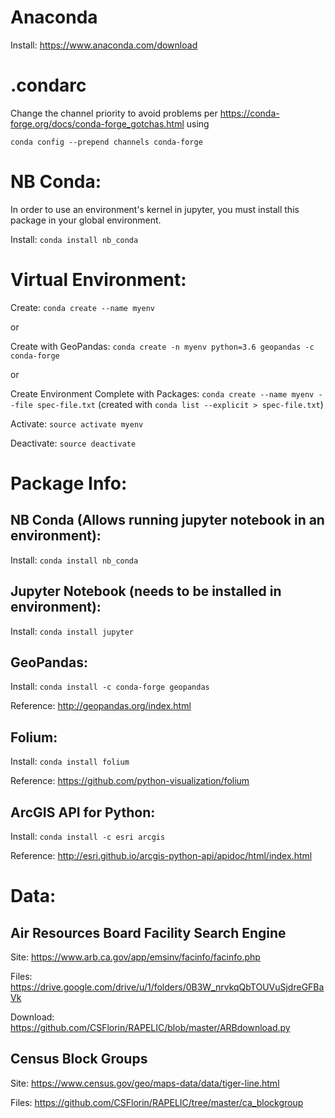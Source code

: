 # Anaconda
  Install: https://www.anaconda.com/download

# .condarc
  Change the channel priority to avoid problems per https://conda-forge.org/docs/conda-forge_gotchas.html using

  `conda config --prepend channels conda-forge`

# NB Conda:
  In order to use an environment's kernel in jupyter, you must install this package in your global environment.

  Install: `conda install nb_conda`

# Virtual Environment:
  Create: `conda create --name myenv`

  or

  Create with GeoPandas: `conda create -n myenv python=3.6 geopandas -c conda-forge`

  or

  Create Environment Complete with Packages: `conda create --name myenv --file spec-file.txt` (created with `conda list --explicit > spec-file.txt`)

  Activate: `source activate myenv`

  Deactivate: `source deactivate`

# Package Info:
## NB Conda (Allows running jupyter notebook in an environment):
  Install: `conda install nb_conda`

## Jupyter Notebook (needs to be installed in environment):
  Install: `conda install jupyter`

## GeoPandas:
  Install: `conda install -c conda-forge geopandas`

  Reference: http://geopandas.org/index.html

## Folium:
  Install: `conda install folium`

  Reference: https://github.com/python-visualization/folium

## ArcGIS API for Python:
  Install: `conda install -c esri arcgis`

  Reference: http://esri.github.io/arcgis-python-api/apidoc/html/index.html

# Data:
## Air Resources Board Facility Search Engine
  Site: https://www.arb.ca.gov/app/emsinv/facinfo/facinfo.php

  Files: https://drive.google.com/drive/u/1/folders/0B3W_nrvkqQbTOUVuSjdreGFBaVk

  Download: https://github.com/CSFlorin/RAPELIC/blob/master/ARBdownload.py

## Census Block Groups
  Site: https://www.census.gov/geo/maps-data/data/tiger-line.html

  Files: https://github.com/CSFlorin/RAPELIC/tree/master/ca_blockgroup
